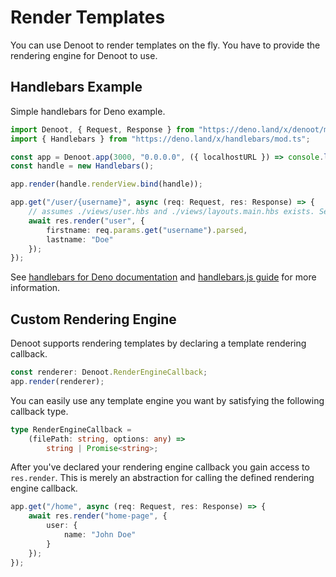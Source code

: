 # Render Templates

You can use Denoot to render templates on the fly. You have to provide the rendering engine for Denoot to use.
## Handlebars Example
Simple handlebars for Deno example.
```ts
import Denoot, { Request, Response } from "https://deno.land/x/denoot/mod.ts";
import { Handlebars } from "https://deno.land/x/handlebars/mod.ts";

const app = Denoot.app(3000, "0.0.0.0", ({ localhostURL }) => console.log(`Listening on ${localhostURL}`));
const handle = new Handlebars();

app.render(handle.renderView.bind(handle));

app.get("/user/{username}", async (req: Request, res: Response) => {
    // assumes ./views/user.hbs and ./views/layouts.main.hbs exists. See https://deno.land/x/handlebars
    await res.render("user", {
        firstname: req.params.get("username").parsed,
        lastname: "Doe"
    });
});
```
See [handlebars for Deno documentation](https://deno.land/x/handlebars) and [handlebars.js guide](https://handlebarsjs.com/guide/) for more information.


## Custom Rendering Engine
Denoot supports rendering templates by declaring a template rendering callback.
```ts
const renderer: Denoot.RenderEngineCallback;
app.render(renderer);
```
You can easily use any template engine you want by satisfying the following callback type.
```ts
type RenderEngineCallback =
    (filePath: string, options: any) =>
        string | Promise<string>;
```
After you've declared your rendering engine callback you gain access to `res.render`. This is merely an abstraction for calling the defined rendering engine callback.
```ts
app.get("/home", async (req: Request, res: Response) => {
    await res.render("home-page", {
        user: {
            name: "John Doe"
        }
    });
});
```
